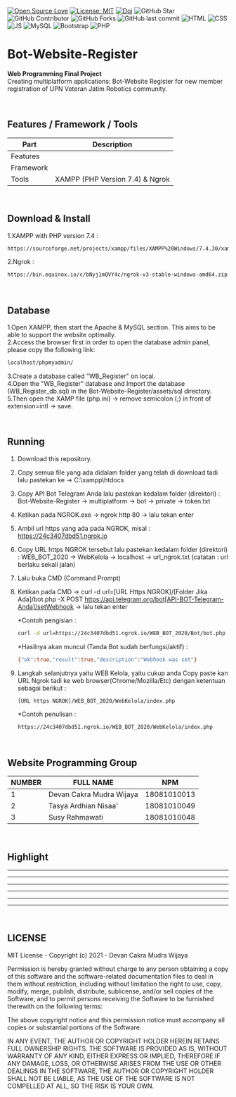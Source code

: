 [![Open Source Love](https://badges.frapsoft.com/os/v1/open-source.svg?style=flat)](https://github.com/ellerbrock/open-source-badges/)
[![License: MIT](https://img.shields.io/badge/License-MIT-blue.svg?logo=github&color=%23F7DF1E)](https://github.com/devancakra/Api-Region-Huruf-Hijaiyah)
[![Doi](https://img.shields.io/badge/Doi-http://dx.doi.org/10.30646/sinus.v19i2.531-blue.svg?logo=google-scholar&color=98FB98)](https://p3m.sinus.ac.id/jurnal/index.php/e-jurnal_SINUS/article/view/531)
![GitHub Star](https://img.shields.io/github/stars/devancakra/Multiplatform-Bot-Register-With-Website-PHP-Native-Ngrok.svg?color=FF69B4)
![GitHub Contributor](https://img.shields.io/github/contributors/devancakra/Multiplatform-Bot-Register-With-Website-PHP-Native-Ngrok.svg?color=FF8C00)
![GitHub Forks](https://img.shields.io/github/forks/devancakra/Multiplatform-Bot-Register-With-Website-PHP-Native-Ngrok.svg?color=00CED1)
![GitHub last commit](https://img.shields.io/github/last-commit/devancakra/Multiplatform-Bot-Register-With-Website-PHP-Native-Ngrok)
![HTML](https://img.shields.io/badge/HTML%20-light.svg?&style=flat&logo=html5&logoColor=%23F7DF1E&color=FF6347)
![CSS](https://img.shields.io/badge/CSS%20-light.svg?&style=flat&logo=css3&logoColor=%23F7DF1E&color=1E90FF)
![JS](https://img.shields.io/badge/Javascript%20-%23323330.svg?&style=flat&logo=javascript&logoColor=%23F7DF1E&color=008080)
![MySQL](https://img.shields.io/badge/-MySQL-tosca.svg?style=flat&logo=mysql&logoColor=white)
![Bootstrap](https://img.shields.io/badge/-Bootstrap4-purple.svg?&logo=bootstrap&logoColor=white)
![PHP](https://img.shields.io/badge/-PHP-grey.svg?&logo=PHP&logoColor=white)

# Bot-Website-Register
<strong>Web Programming Final Project</strong><br>
Creating multiplatform applications: Bot-Website Register for new member registration of UPN Veteran Jatim Robotics community.

<br>

## Features / Framework / Tools
| Part | Description |
| --- | --- |
| Features |  |
| Framework |  |
| Tools | XAMPP (PHP Version 7.4) & Ngrok |

<br>

## Download & Install
1.XAMPP with PHP version 7.4 :
```bash
https://sourceforge.net/projects/xampp/files/XAMPP%20Windows/7.4.30/xampp-windows-x64-7.4.30-1-VC15-installer.exe/download
```
2.Ngrok :
```bash
https://bin.equinox.io/c/bNyj1mQVY4c/ngrok-v3-stable-windows-amd64.zip
```

<br>

## Database
1.Open XAMPP, then start the Apache & MySQL section. This aims to be able to support the website optimally.<br>
2.Access the browser first in order to open the database admin panel, please copy the following link:
```bash
localhost/phpmyadmin/
```
3.Create a database called "WB_Register" on local.<br>
4.Open the "WB_Register" database and Import the database (WB_Register_db.sql) in the Bot-Website-Register/assets/sql directory.<br>
5.Then open the XAMP file (php.ini) -> remove semicolon (;) in front of extension=intl -> save.

<br>

## Running
1. Download this repository.<br>
2. Copy semua file yang ada didalam folder yang telah di download tadi lalu pastekan ke -> C:\xampp\htdocs
3. Copy API Bot Telegram Anda lalu pastekan kedalam folder (direktori) : Bot-Website-Register -> multiplatform -> bot -> private -> token.txt
5. Ketikan pada NGROK.exe -> ngrok http 80 -> lalu tekan enter
6. Ambil url https yang ada pada NGROK, misal : https://24c3407dbd51.ngrok.io
7. Copy URL https NGROK tersebut lalu pastekan kedalam folder (direktori) : WEB_BOT_2020 -> WebKelola -> localhost -> url_ngrok.txt (catatan : url berlaku sekali jalan)
8. Lalu buka CMD (Command Prompt)
9. Ketikan pada CMD -> curl -d url=[URL Https NGROK]/[Folder Jika Ada]/bot.php -X POST https://api.telegram.org/bot[API-BOT-Telegram-Anda]/setWebhook -> lalu tekan enter

   *Contoh pengisian :
   ```bash
   curl -d url=https://24c3407dbd51.ngrok.io/WEB_BOT_2020/Bot/bot.php -X POST https://api.telegram.org/bot1496456979:AAE7MCBAeRznBN3G-E4J65GgVYzHo0oZmog/setWebhook 
   ```
      
   *Hasilnya akan muncul (Tanda Bot sudah berfungsi/aktif) : 
   ```bash
   {"ok":true,"result":true,"description":"Webhook was set"}
   ```
10. Langkah selanjutnya yaitu WEB Kelola, yaitu cukup anda Copy paste kan URL Ngrok tadi ke web browser(Chrome/Mozilla/Etc) dengan ketentuan sebagai berikut :
    ```bash
    [URL https NGROK]/WEB_BOT_2020/WebKelola/index.php
    ```
    
    *Contoh penulisan :
    ```bash
    https://24c3407dbd51.ngrok.io/WEB_BOT_2020/WebKelola/index.php
    ```

<br>

## Website Programming Group
| NUMBER | FULL NAME | NPM |
| --- | --- | --- |
| 1 | Devan Cakra Mudra Wijaya | 18081010013 |
| 2 | Tasya Ardhian Nisaa' | 18081010049 |
| 3 | Susy Rahmawati | 18081010048 |

<br>

## Highlight
<table>
<tr>
<th width="280"></th>
<th width="280"></th>
<th width="280"></th>
</tr>
<tr>
<td><img src="" alt=""></td>
<td><img src="" alt=""></td>
<td><img src="" alt=""></td>
</tr>
</table>
<table>
<tr>
<th width="280"></th>
<th width="280"></th>
<th width="280"></th>
</tr>
<tr>
<td><img src="" alt=""></td>
<td><img src="" alt=""></td>
<td><img src="" alt=""></td>
</tr>
</table>
<table>
<tr>
<th width="280"></th>
<th width="280"></th>
<th width="280"></th>
</tr>
<tr>
<td><img src="" alt=""></td>
<td><img src="" alt=""></td>
<td><img src="" alt=""></td>
</tr>
</table>

<br>

## LICENSE
MIT License - Copyright (c) 2021 - Devan Cakra Mudra Wijaya

Permission is hereby granted without charge to any person obtaining a copy of this software and the software-related documentation files to deal in them without restriction, including without limitation the right to use, copy, modify, merge, publish, distribute, sublicense, and/or sell copies of the Software, and to permit persons receiving the Software to be furnished therewith on the following terms:

The above copyright notice and this permission notice must accompany all copies or substantial portions of the Software.

IN ANY EVENT, THE AUTHOR OR COPYRIGHT HOLDER HEREIN RETAINS FULL OWNERSHIP RIGHTS. THE SOFTWARE IS PROVIDED AS IS, WITHOUT WARRANTY OF ANY KIND, EITHER EXPRESS OR IMPLIED, THEREFORE IF ANY DAMAGE, LOSS, OR OTHERWISE ARISES FROM THE USE OR OTHER DEALINGS IN THE SOFTWARE, THE AUTHOR OR COPYRIGHT HOLDER SHALL NOT BE LIABLE, AS THE USE OF THE SOFTWARE IS NOT COMPELLED AT ALL, SO THE RISK IS YOUR OWN.
